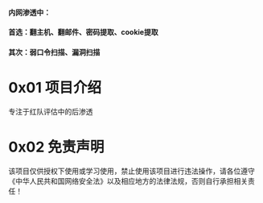 #### 内网渗透中：
#### 首选：翻主机、翻邮件、密码提取、cookie提取
#### 其次：弱口令扫描、漏洞扫描

# 0x01 项目介绍
专注于红队评估中的后渗透  

# 0x02 免责声明
该项目仅供授权下使用或学习使用，禁止使用该项目进行违法操作，请各位遵守《中华人民共和国网络安全法》以及相应地方的法律法规，否则自行承担相关责任！  
